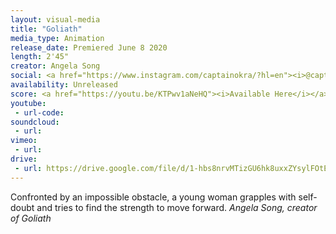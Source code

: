 ```yaml
---
layout: visual-media
title: "Goliath"
media_type: Animation
release_date: Premiered June 8 2020
length: 2'45"
creator: Angela Song
social: <a href="https://www.instagram.com/captainokra/?hl=en"><i>@captainokra</i></a>
availability: Unreleased
score: <a href="https://youtu.be/KTPwv1aNeHQ"><i>Available Here</i></a>
youtube:
 - url-code:
soundcloud: 
 - url:
vimeo:
 - url:
drive:
 - url: https://drive.google.com/file/d/1-hbs8nrvMTizGU6hk8uxxZYsylFOtEap/preview
---
```


<span class="teaser">Confronted by an impossible obstacle, a young woman grapples with self-doubt and tries to find the strength to move forward.</span>
<cite>Angela Song, creator of _Goliath_</cite>